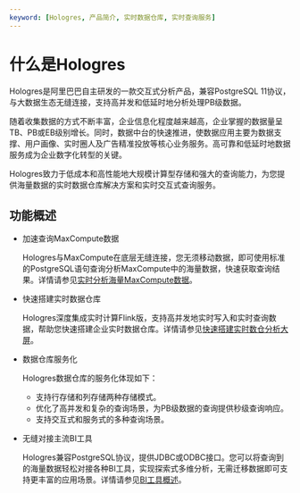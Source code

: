 ```yaml
---
keyword: [Hologres, 产品简介, 实时数据仓库, 实时查询服务]
---
```


# 什么是Hologres

Hologres是阿里巴巴自主研发的一款交互式分析产品，兼容PostgreSQL 11协议，与大数据生态无缝连接，支持高并发和低延时地分析处理PB级数据。

随着收集数据的方式不断丰富，企业信息化程度越来越高，企业掌握的数据量呈TB、PB或EB级别增长。同时，数据中台的快速推进，使数据应用主要为数据支撑、用户画像、实时圈人及广告精准投放等核心业务服务。高可靠和低延时地数据服务成为企业数字化转型的关键。

Hologres致力于低成本和高性能地大规模计算型存储和强大的查询能力，为您提供海量数据的实时数据仓库解决方案和实时交互式查询服务。

## 功能概述

-   加速查询MaxCompute数据

    Hologres与MaxCompute在底层无缝连接，您无须移动数据，即可使用标准的PostgreSQL语句查询分析MaxCompute中的海量数据，快速获取查询结果。详情请参见[实时分析海量MaxCompute数据](/intl.zh-CN/最佳实践/数仓搭建/实时分析海量MaxCompute数据.md)。

-   快速搭建实时数据仓库

    Hologres深度集成实时计算Flink版，支持高并发地实时写入和实时查询数据，帮助您快速搭建企业实时数据仓库。详情请参见[快速搭建实时数仓分析大屏](/intl.zh-CN/最佳实践/数仓搭建/快速搭建实时数仓分析大屏.md)。

-   数据仓库服务化

    Hologres数据仓库的服务化体现如下：

    -   支持行存储和列存储两种存储模式。
    -   优化了高并发和复杂的查询场景，为PB级数据的查询提供秒级查询响应。
    -   支持交互式和服务式的多种查询场景。
-   无缝对接主流BI工具

    Hologres兼容PostgreSQL协议，提供JDBC或ODBC接口。您可以将查询到的海量数据轻松对接各种BI工具，实现探索式多维分析，无需迁移数据即可支持更丰富的应用场景。详情请参见[BI工具概述](/intl.zh-CN/常见BI连接工具/概述.md)。


